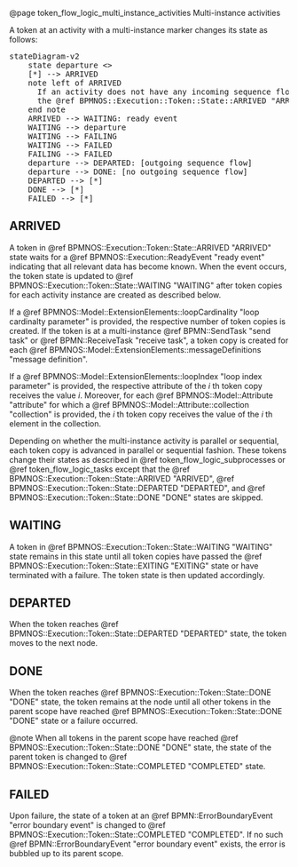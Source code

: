 @page token_flow_logic_multi_instance_activities Multi-instance activities

A token at an activity with a multi-instance marker changes its state as follows:

<pre class="mermaid">
stateDiagram-v2
    state departure <<choice>>
    [*] --> ARRIVED
    note left of ARRIVED
      If an activity does not have any incoming sequence flows,
      the @ref BPMNOS::Execution::Token::State::ARRIVED "ARRIVED" state is skipped 
    end note
    ARRIVED --> WAITING: ready event
    WAITING --> departure
    WAITING --> FAILING
    WAITING --> FAILED
    FAILING --> FAILED
    departure --> DEPARTED: [outgoing sequence flow]
    departure --> DONE: [no outgoing sequence flow]
    DEPARTED --> [*]
    DONE --> [*]
    FAILED --> [*]
</pre>


## ARRIVED

A token in  @ref BPMNOS::Execution::Token::State::ARRIVED "ARRIVED" state waits for a @ref BPMNOS::Execution::ReadyEvent "ready event" indicating that all relevant data has become known. When the event occurs, the token state is updated to  @ref BPMNOS::Execution::Token::State::WAITING "WAITING" after token copies for each activity instance are created as described below.

If a @ref BPMNOS::Model::ExtensionElements::loopCardinality "loop cardinalty parameter" is provided, the respective number of token copies is created.
If the token is at a multi-instance @ref BPMN::SendTask "send task" or @ref BPMN::ReceiveTask  "receive task", a token copy is created for each @ref BPMNOS::Model::ExtensionElements::messageDefinitions "message definition".

If a @ref BPMNOS::Model::ExtensionElements::loopIndex "loop index parameter" is provided, the respective attribute of the *i* th token copy receives the value *i*.
Moreover, for each @ref BPMNOS::Model::Attribute "attribute" for which a @ref BPMNOS::Model::Attribute::collection "collection" is provided, the *i* th token copy receives the value of the *i* th element in the collection.

Depending on whether the multi-instance activity is parallel or sequential, each token copy is advanced in parallel or sequential fashion.
These tokens change their states as described in @ref token_flow_logic_subprocesses or @ref token_flow_logic_tasks except that the @ref BPMNOS::Execution::Token::State::ARRIVED "ARRIVED", @ref  BPMNOS::Execution::Token::State::DEPARTED "DEPARTED", and @ref BPMNOS::Execution::Token::State::DONE "DONE" states are skipped.



## WAITING

A token in @ref BPMNOS::Execution::Token::State::WAITING "WAITING" state remains in this state until all token copies have passed the  @ref  BPMNOS::Execution::Token::State::EXITING "EXITING" state or have terminated with a failure.
The token state is then updated accordingly.

## DEPARTED

When the token reaches @ref BPMNOS::Execution::Token::State::DEPARTED "DEPARTED" state, the token moves to the next node.

## DONE

When the token reaches @ref BPMNOS::Execution::Token::State::DONE "DONE" state, the token remains at the node until all other tokens in the parent scope have reached @ref BPMNOS::Execution::Token::State::DONE "DONE" state or a failure occurred.

@note When all tokens in the parent scope have reached @ref BPMNOS::Execution::Token::State::DONE "DONE" state, the state of the parent token is changed to @ref BPMNOS::Execution::Token::State::COMPLETED "COMPLETED" state.

## FAILED

Upon failure, the state of a token at an @ref BPMN::ErrorBoundaryEvent "error boundary event" is changed to @ref BPMNOS::Execution::Token::State::COMPLETED "COMPLETED". If no such @ref BPMN::ErrorBoundaryEvent "error boundary event" exists, the error is bubbled up to its parent scope.


